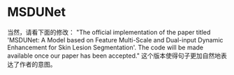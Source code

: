 # MSDUNet
当然，请看下面的修改：  "The official implementation of the paper titled 'MSDUNet: A Model based on Feature Multi-Scale and Dual-input Dynamic Enhancement for Skin Lesion Segmentation'. The code will be made available once our paper has been accepted."  这个版本使得句子更加自然地表达了作者的意图。

